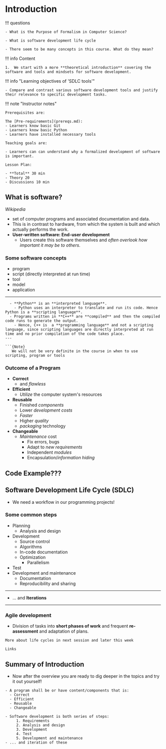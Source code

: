 # Introduction

!!! questions

    - What is the Purpose of Formalism in Computer Science?

    - What is software development life cycle

    - There seem to be many concepts in this course. What do they mean?


!!! info Content

    1.  We start with a more **theoretical introduction** covering the software and tools and mindsets for software development.


!!! info "Learning objectives of 'SDLC tools'"

    - Compare and contrast various software development tools and justify their relevance to specific development tasks.


!!! note "Instructor notes"

    Prerequisites are:

    The [Pre-requirements](prereqs.md): 
    - Learners know basic Git
    - Learners know basic Python
    - Learners have installed necessary tools

    Teaching goals are:

    - Learners can can understand why a formalized development of software is important.

    Lesson Plan: 
    
    - **Total** 30 min
    - Theory 20
    - Discussions 10 min




## What is software?
*Wikipedia*
- set of computer programs and associated documentation and data.
- This is in contrast to hardware, from which the system is built and which actually performs the work. 
- **User-written software: End-user development**
  - Users create this software themselves and _often overlook how important it may be to others_.

### Some software concepts
- program
- script (directly interpreted at run time)
- tool
- model
- application
---

```{admonition} Scripting vs programming
  - **Python** is an **interpreted language**.
    - Python uses an interpreter to translate and run its code. Hence Python is a **scripting language**.
  - Programs written in **C++** are **compiled** and then the compiled code runs to generate the output.
    - Hence, C++ is  a **programming language** and not a scripting language, since scripting languages are directly interpreted at run time and no prior compilation of the code takes place.
---

```{Note}
   We will not be very definite in the course in when to use scripting, program or tools 
```

### Outcome of a Program
- **Correct**
  - and _flawless_
- **Efficient**
  - _Utilize_ the computer system's resources
- **Reusable**
  - Finished _components_
  - Lower _development_ _costs_
  - _Faster_
  - Higher _quality_
  - _packaging_ technology
- **Changeable**
  - _Maintenance_ cost
    - Fix errors, bugs
    - Adapt to _new requirements_
    - Independent _modules_
    - Encapsulation/_information hiding_
   

## Code Example???
   
## Software Development Life Cycle (SDLC)

- We need a workflow in our programming projects!

### Some common steps 

- Planning
  - Analysis and design
- Development
  - Source control
  - Algorithms
  - In-code documentation
  - Optimization
    - Parallelism
- Test
- Development and maintenance
  - Documentation
  - Reproducibility and sharing
--- 
- ... and **Iterations**
---
### Agile development
  - Division of tasks into **short phases of work** and frequent **re-assessment** and adaptation of plans.

```{seealso}
More about life cycles in next session and later this week
```

```{todo}
Links
```

## Summary of Introduction
- Now after the overview you are ready to dig deeper in the topics and try it out yourself!

```{Keypoints}
- A program shall be or have content/components that is:
  - Correct
  - Efficient
  - Reusable
  - Changeable

- Software development is both series of steps: 
     1.	Requirements
     2.	Analysis and design
     3.	Development
     4.	Test
     5.	Development and maintenance
- ... and iteration of these

```
